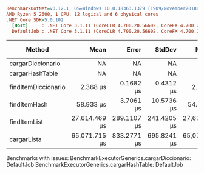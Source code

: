 ``` ini

BenchmarkDotNet=v0.12.1, OS=Windows 10.0.18363.1379 (1909/November2018Update/19H2)
AMD Ryzen 5 2600, 1 CPU, 12 logical and 6 physical cores
.NET Core SDK=5.0.102
  [Host]     : .NET Core 3.1.11 (CoreCLR 4.700.20.56602, CoreFX 4.700.20.56604), X64 RyuJIT
  DefaultJob : .NET Core 3.1.11 (CoreCLR 4.700.20.56602, CoreFX 4.700.20.56604), X64 RyuJIT


```
|              Method |          Mean |       Error |      StdDev |        Median | Rank | Gen 0 | Gen 1 | Gen 2 | Allocated |
|-------------------- |--------------:|------------:|------------:|--------------:|-----:|------:|------:|------:|----------:|
|   cargarDiccionario |            NA |          NA |          NA |            NA |    ? |     - |     - |     - |         - |
|     cargarHashTable |            NA |          NA |          NA |            NA |    ? |     - |     - |     - |         - |
| findItemDiccionario |      2.368 μs |   0.1682 μs |   0.4312 μs |      2.300 μs |    1 |     - |     - |     - |         - |
|        findItemHash |     58.933 μs |   3.7061 μs |  10.5736 μs |     54.500 μs |    2 |     - |     - |     - |     416 B |
|        findItemList | 27,614.469 μs | 289.1107 μs | 241.4205 μs | 27,633.300 μs |    3 |     - |     - |     - |         - |
|         cargarLista | 65,071.715 μs | 833.2771 μs | 695.8241 μs | 65,076.200 μs |    4 |     - |     - |     - |         - |

Benchmarks with issues:
  BenchmarkExecutorGenerics.cargarDiccionario: DefaultJob
  BenchmarkExecutorGenerics.cargarHashTable: DefaultJob
